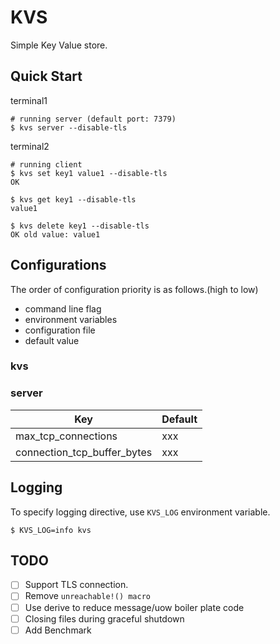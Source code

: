 # KVS

Simple Key Value store.

## Quick Start

terminal1
```
# running server (default port: 7379)
$ kvs server --disable-tls
```

terminal2
```
# running client
$ kvs set key1 value1 --disable-tls
OK

$ kvs get key1 --disable-tls
value1

$ kvs delete key1 --disable-tls
OK old value: value1
```

## Configurations

The order of configuration priority is as follows.(high to low)

- command line flag
- environment variables
- configuration file
- default value

### kvs 

### server

| Key | Default | 
| --- | ------- |
| max_tcp_connections | xxx | 
| connection_tcp_buffer_bytes | xxx |

## Logging

To specify logging directive, use `KVS_LOG` environment variable.

```console
$ KVS_LOG=info kvs 
```

## TODO

- [ ] Support TLS connection.
- [ ] Remove `unreachable!() macro`
- [ ] Use derive to reduce message/uow boiler plate code
- [ ] Closing files during graceful shutdown
- [ ] Add Benchmark
